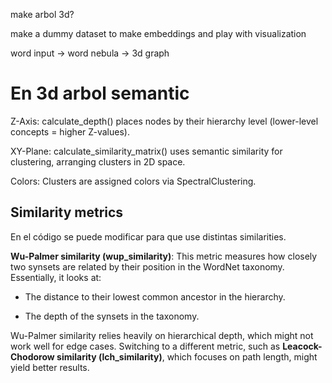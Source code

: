 make arbol 3d?

make a dummy dataset to make embeddings and play with visualization


word input -> word nebula -> 3d graph

# En 3d arbol semantic

Z-Axis: calculate_depth() places nodes by their hierarchy level (lower-level concepts = higher Z-values).

XY-Plane: calculate_similarity_matrix() uses semantic similarity for clustering, arranging clusters in 2D space.

Colors: Clusters are assigned colors via SpectralClustering.

## Similarity metrics
En el código se puede modificar para que use distintas similarities.

**Wu-Palmer similarity (wup_similarity)**: This metric measures how closely two synsets are related by their position in the WordNet taxonomy. Essentially, it looks at:

- The distance to their lowest common ancestor in the hierarchy.

- The depth of the synsets in the taxonomy.

Wu-Palmer similarity relies heavily on hierarchical depth, which might not work well for edge cases. Switching to a different metric, such as **Leacock-Chodorow similarity (lch_similarity)**, which focuses on path length, might yield better results.
